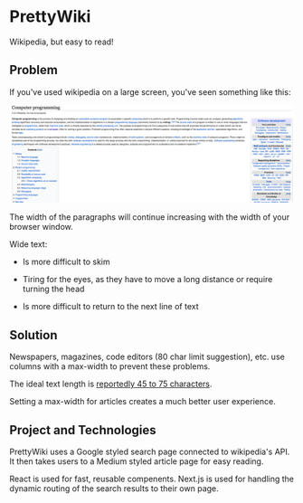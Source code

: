 # PrettyWiki

Wikipedia, but easy to read!

## Problem

If you've used wikipedia on a large screen, you've seen something like this:

![Wikipedia screenshot](/public/wikipedia_screenshot.png)

The width of the paragraphs will continue increasing with the width of your browser window.

Wide text:

- Is more difficult to skim
  
- Tiring for the eyes, as they have to move a long distance or require turning the head
  
- Is more difficult to return to the next line of text
  

## Solution

Newspapers, magazines, code editors (80 char limit suggestion), etc. use columns with a max-width to prevent these problems.

The ideal text length is [reportedly 45 to 75 characters](https://www.smashingmagazine.com/2014/09/balancing-line-length-font-size-responsive-web-design/).

Setting a max-width for articles creates a much better user experience.

## Project and Technologies

PrettyWiki uses a Google styled search page connected to wikipedia's API. It then takes users to a Medium styled article page for easy reading.

React is used for fast, reusable compenents.
Next.js is used for handling the dynamic routing of the search results to their own page.
